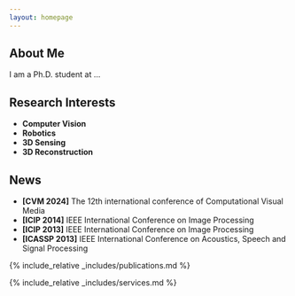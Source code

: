 ```yaml
---
layout: homepage
---
```


## About Me

I am a Ph.D. student at ...

## Research Interests

- **Computer Vision** 
- **Robotics**
- **3D Sensing**
- **3D Reconstruction**

## News

- **[CVM 2024]** The 12th international conference of Computational Visual Media
- **[ICIP 2014]** IEEE International Conference on Image Processing
- **[ICIP 2013]** IEEE International Conference on Image Processing
- **[ICASSP 2013]** IEEE International Conference on Acoustics, Speech and Signal Processing
  
{% include_relative _includes/publications.md %}

{% include_relative _includes/services.md %}
